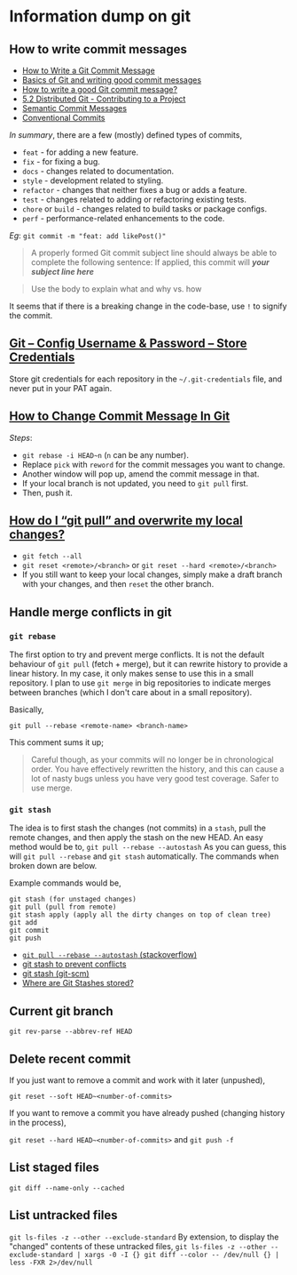 # Information dump on git

## How to write commit messages

- [How to Write a Git Commit Message](https://chris.beams.io/posts/git-commit/)
- [Basics of Git and writing good commit messages](https://chaitanyacodes.hashnode.dev/basics-of-git-and-writing-good-commit-messages)
- [How to write a good Git commit message?](https://stackoverflow.com/questions/33097657/how-to-write-a-good-git-commit-message)
- [5.2 Distributed Git - Contributing to a Project](https://git-scm.com/book/en/v2/Distributed-Git-Contributing-to-a-Project)
- [Semantic Commit Messages](https://gist.github.com/joshbuchea/6f47e86d2510bce28f8e7f42ae84c716)
- [Conventional Commits](https://www.conventionalcommits.org/)

*In summary*, there are a few (mostly) defined types of commits,

- `feat` - for adding a new feature.
- `fix` - for fixing a bug.
- `docs` - changes related to documentation.
- `style` - development related to styling.
- `refactor` - changes that neither fixes a bug or adds a feature.
- `test` - changes related to adding or refactoring existing tests.
- `chore` or `build` - changes related to build tasks or package configs.
- `perf` - performance-related enhancements to the code.

*Eg*: `git commit -m "feat: add likePost()"`

> A properly formed Git commit subject line should always be able to complete the following sentence:
> If applied, this commit will ___your subject line here___

> Use the body to explain what and why vs. how

It seems that if there is a breaking change in the code-base, use `!` to signify the commit.

## [Git – Config Username & Password – Store Credentials](https://www.shellhacks.com/git-config-username-password-store-credentials)

Store git credentials for each repository in the `~/.git-credentials` file, and never put in your PAT again.

## [How to Change Commit Message In Git](https://www.w3docs.com/snippets/git/how-to-change-commit-message.html)

*Steps*:
- `git rebase -i HEAD~n` (`n` can be any number).
- Replace `pick` with `reword` for the commit messages you want to change.
- Another window will pop up, amend the commit message in that.
- If your local branch is not updated, you need to `git pull` first.
- Then, push it.

## [How do I “git pull” and overwrite my local changes?](https://koukia.ca/how-do-i-git-pull-and-overwrite-my-local-changes-4b6e3a8de955)

- `git fetch --all`
- `git reset <remote>/<branch>` or `git reset --hard <remote>/<branch>`
- If you still want to keep your local changes, simply make a draft branch with your changes, and then `reset` the other branch.

## Handle merge conflicts in git

### `git rebase`

The first option to try and prevent merge conflicts.
It is not the default behaviour of `git pull` (fetch + merge), but it can rewrite history to provide a linear history.
In my case, it only makes sense to use this in a small repository.
I plan to use `git merge` in big repositories to indicate merges between branches (which I don't care about in a small repository).

Basically,
```
git pull --rebase <remote-name> <branch-name>
```

This comment sums it up;
> Careful though, as your commits will no longer be in chronological order. You have effectively rewritten the history, and this can cause a lot of nasty bugs unless you have very good test coverage. Safer to use merge.

### `git stash`

The idea is to first stash the changes (not commits) in a `stash`, pull the remote changes, and then apply the stash on the new HEAD. An easy method would be to,
`git pull --rebase --autostash`
As you can guess, this will `git pull --rebase` and `git stash` automatically. The commands when broken down are below.

Example commands would be,
```
git stash (for unstaged changes)
git pull (pull from remote)
git stash apply (apply all the dirty changes on top of clean tree)
git add
git commit
git push
```
- [`git pull --rebase --autostash` (stackoverflow)](https://stackoverflow.com/a/68232192)
- [git stash to prevent conflicts](https://stackoverflow.com/a/33281802)
- [git stash (git-scm)](https://git-scm.com/docs/git-stash)
- [Where are Git Stashes stored?](https://stackoverflow.com/questions/40653560/where-are-git-stashes-stored)

## Current git branch

`git rev-parse --abbrev-ref HEAD`

## Delete recent commit

If you just want to remove a commit and work with it later (unpushed),

`git reset --soft HEAD~<number-of-commits>`

If you want to remove a commit you have already pushed (changing history in the process),

`git reset --hard HEAD~<number-of-commits>` and `git push -f`

## List staged files

`git diff --name-only --cached`

## List untracked files

`git ls-files -z --other --exclude-standard`
By extension, to display the "changed" contents of these untracked files,
`git ls-files -z --other --exclude-standard | xargs -0 -I {} git diff --color -- /dev/null {} | less -FXR 2>/dev/null`
